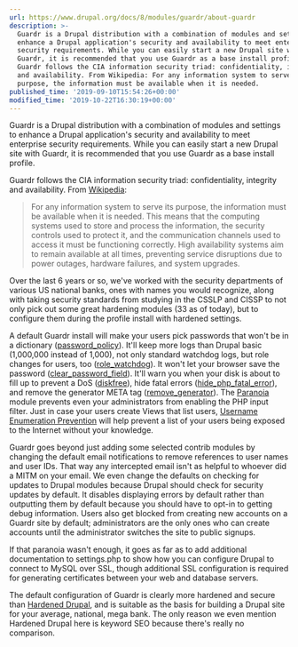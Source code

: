 ```yaml
---
url: https://www.drupal.org/docs/8/modules/guardr/about-guardr
description: >-
  Guardr is a Drupal distribution with a combination of modules and settings to
  enhance a Drupal application's security and availability to meet enterprise
  security requirements. While you can easily start a new Drupal site with
  Guardr, it is recommended that you use Guardr as a base install profile.
  Guardr follows the CIA information security triad: confidentiality, integrity
  and availability. From Wikipedia: For any information system to serve its
  purpose, the information must be available when it is needed.
published_time: '2019-09-10T15:54:26+00:00'
modified_time: '2019-10-22T16:30:19+00:00'
---
```

Guardr is a Drupal distribution with a combination of modules and settings to enhance a Drupal application's security and availability to meet enterprise security requirements. While you can easily start a new Drupal site with Guardr, it is recommended that you use Guardr as a base install profile.

Guardr follows the CIA information security triad: confidentiality, integrity and availability. From [Wikipedia](https://en.wikipedia.org/wiki/Information%5Fsecurity#Availability):

> For any information system to serve its purpose, the information must be available when it is needed. This means that the computing systems used to store and process the information, the security controls used to protect it, and the communication channels used to access it must be functioning correctly. High availability systems aim to remain available at all times, preventing service disruptions due to power outages, hardware failures, and system upgrades.

Over the last 6 years or so, we've worked with the security departments of various US national banks, ones with names you would recognize, along with taking security standards from studying in the CSSLP and CISSP to not only pick out some great hardening modules (33 as of today), but to configure them during the profile install with hardened settings.

A default Guardr install will make your users pick passwords that won't be in a dictionary ([password\_policy](http://drupal.org/project/password%5Fpolicy)). It'll keep more logs than Drupal basic (1,000,000 instead of 1,000), not only standard watchdog logs, but role changes for users, too ([role\_watchdog](http://drupal.org/project/role%5Fwatchdog)). It won't let your browser save the password ([clear\_password\_field](http://drupal.org/project/clear%5Fpassword%5Ffield)). It'll warn you when your disk is about to fill up to prevent a DoS ([diskfree](http://drupal.org/project/diskfree)), hide fatal errors ([hide\_php\_fatal\_error](http://drupal.org/project/hide%5Fphp%5Ffatal%5Ferror)), and remove the generator META tag ([remove\_generator](http://drupal.org/project/remove%5Fgenerator)). The [Paranoia](http://drupal.org/project/paranoia) module prevents even your administrators from enabling the PHP input filter. Just in case your users create Views that list users, [Username Enumeration Prevention](http://drupal.org/project/username%5Fenumeration%5Fprevention) will help prevent a list of your users being exposed to the Internet without your knowledge.

Guardr goes beyond just adding some selected contrib modules by changing the default email notifications to remove references to user names and user IDs. That way any intercepted email isn't as helpful to whoever did a MITM on your email. We even change the defaults on checking for updates to Drupal modules because Drupal should check for security updates by default. It disables displaying errors by default rather than outputting them by default because you should have to opt-in to getting debug information. Users also get blocked from creating new accounts on a Guardr site by default; administrators are the only ones who can create accounts until the administrator switches the site to public signups.

If that paranoia wasn't enough, it goes as far as to add additional documentation to settings.php to show how you can configure Drupal to connect to MySQL over SSL, though additional SSL configuration is required for generating certificates between your web and database servers.

The default configuration of Guardr is clearly more hardened and secure than [Hardened Drupal](http://drupal.org/project/hardened%5Fdrupal), and is suitable as the basis for building a Drupal site for your average, national, mega bank. The only reason we even mention Hardened Drupal here is keyword SEO because there's really no comparison.